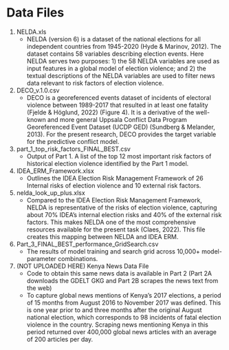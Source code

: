 # Data Files

1. NELDA.xls
    - NELDA (version 6) is a dataset of the national elections for all independent countries from 1945-2020 (Hyde & Marinov, 2012). The dataset contains 58 variables describing election events. Here NELDA serves two purposes: 1) the 58 NELDA variables are used as input features in a global model of election violence; and 2) the textual descriptions of the NELDA variables are used to filter news data relevant to risk factors of election violence.
2. DECO_v.1.0.csv
    - DECO is a georeferenced events dataset of incidents of electoral violence between 1989-2017 that resulted in at least one fatality (Fjelde & Höglund, 2022) (Figure 4). It is a derivative of the well-known and more general Uppsala Conflict Data Program Georeferenced Event Dataset (UCDP GED) (Sundberg & Melander, 2013). For the present research, DECO provides the target variable for the predictive conflict model. 
3. part_1_top_risk_factors_FINAL_BEST.csv
    - Output of Part 1. A list of the top 12 most important risk factors of historical election violence identified by the Part 1 model.
4. IDEA_ERM_Framework.xlsx
    - Outlines the IDEA Election Risk Management Framework of 26 Internal risks of election violence and 10 external risk factors.
5. nelda_look_up_plus.xlsx
    - Compared to the IDEA Election Risk Management Framework, NELDA is representative of the risks of election violence, capturing about 70% IDEA’s internal election risks and 40% of the external risk factors. This makes NELDA one of the most comprehensive resources available for the present task (Claes, 2022). This file creates this mapping between NELDA and IDEA ERM. 
6. Part_3_FINAL_BEST_performance_GridSearch.csv
    - The results of model training and search grid across 10,000+ model-parameter combinations.
7. (NOT UPLOADED HERE) Kenya News Data File
    - Code to obtain this same news data is available in Part 2 (Part 2A downloads the GDELT GKG and Part 2B scrapes the news text from the web)
    - To capture global news mentions of Kenya’s 2017 elections, a period of 15 months from August 2016 to November 2017 was defined. This is one year prior to and three months after the original August national election, which corresponds to 98 incidents of fatal election violence in the country. Scraping news mentioning Kenya in this period returned over 400,000 global news articles with an average of 200 articles per day. 
